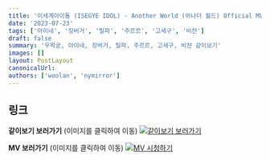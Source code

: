 ```yaml
---
title: '이세계아이돌 (ISEGYE IDOL) - Another World (어나더 월드) Official MV'
date: '2023-07-23'
tags: ['아이네', '징버거', '릴파', '주르르', '고세구', '비챤']
draft: false
summary: '우왁굳, 아이네, 징버거, 릴파, 주르르, 고세구, 비챤 같이보기'
images: []
layout: PostLayout
canonicalUrl:
authors: ['woolan', 'nymirror']
---
```


## 링크

**같이보기 보러가기** (이미지를 클릭하여 이동)
[![같이보기 보러가기](../static/images/logo.png)](https://youtu.be/T1-TKk3xVIc)

**MV 보러가기** (이미지를 클릭하여 이동)
[![MV 시청하기](https://i.ytimg.com/vi/8KTFf2X-ago/maxresdefault.jpg)](https://youtu.be/8KTFf2X-ago)
